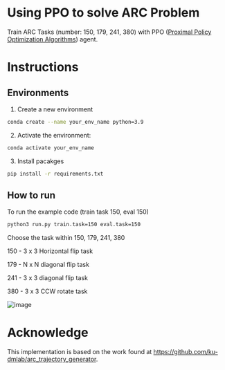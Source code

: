 # Using PPO to solve ARC Problem
Train ARC Tasks (number: 150, 179, 241, 380) with PPO ([Proximal Policy Optimization Algorithms](https://arxiv.org/abs/1707.06347)) agent.

# Instructions

## Environments

1. Create a new environment

```bash
conda create --name your_env_name python=3.9
```

2. Activate the environment:
```bash
conda activate your_env_name
```

3. Install pacakges

```bash
pip install -r requirements.txt
```

## How to run

To run the example code (train task 150, eval 150)

```bash
python3 run.py train.task=150 eval.task=150
```

Choose the task within 150, 179, 241, 380

150 - 3 x 3 Horizontal flip task

179 - N x N diagonal flip task

241 - 3 x 3 diagonal flip task

380 - 3 x 3 CCW rotate task

![image](https://github.com/user-attachments/assets/138611b3-824f-47e2-a5ab-35f4362bb960)


# Acknowledge

This implementation is based on the work found at https://github.com/ku-dmlab/arc_trajectory_generator.